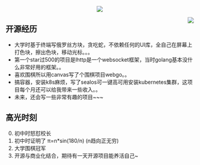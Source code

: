 <p align="center">
    <img align="center" src="https://github-profile-trophy.vercel.app/?username=fanux&title=Star,Follower,Issue" style="max-width:100%;">
</p>

<img align="right" src="https://github-readme-stats.vercel.app/api?username=fanux&show_icons=true&icon_color=805AD5&text_color=718096&bg_color=ffffff&hide_title=true" />

## 开源经历

* 大学时基于终端写俄罗丝方块，贪吃蛇，不依赖任何的UI库，全自己在屏幕上打色块，擦出色块，移动光标。。。
* 第一个star过500的项目是lhttp是一个websocket框架，当时golang基本没什么非常好用的框架。。
* 喜欢围棋所以用canvas写了个围棋项目webgo。。
* 搞容器，安装k8s麻烦，写了sealos可一键高可用安装kubernetes集群，这项目每个月还可以给我带来一些收入。。
* 未来，还会写一些非常有趣的项目~~~

## 高光时刻

0. 初中时怒怼校长
1. 初中时证明了 π=n*sin(180/n) (n趋向正无穷)
2. 大学围棋冠军
3. 开源与商业化结合，期待有一天开源项目能养活自己~
